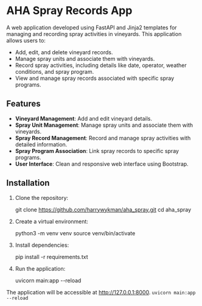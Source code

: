 # AHA Spray Records App

A web application developed using FastAPI and Jinja2 templates for managing and recording spray activities in vineyards. This application allows users to:

- Add, edit, and delete vineyard records.
- Manage spray units and associate them with vineyards.
- Record spray activities, including details like date, operator, weather conditions, and spray program.
- View and manage spray records associated with specific spray programs.

## Features

- **Vineyard Management**: Add and edit vineyard details.
- **Spray Unit Management**: Manage spray units and associate them with vineyards.
- **Spray Record Management**: Record and manage spray activities with detailed information.
- **Spray Program Association**: Link spray records to specific spray programs.
- **User Interface**: Clean and responsive web interface using Bootstrap.

## Installation

1. Clone the repository:

   git clone https://github.com/harrywykman/aha_spray.git
   cd aha_spray

2. Create a virtual environment:

    python3 -m venv venv
    source venv/bin/activate

3. Install dependencies:

    pip install -r requirements.txt

4. Run the application:

    uvicorn main:app --reload

The application will be accessible at http://127.0.0.1:8000.
`uvicorn main:app --reload`